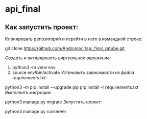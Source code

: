 # api_final
<h2>Как запустить проект:</h2>
Клонировать репозиторий и перейти в него в командной строке:

git clone https://github.com/Andromaril/api_final_yatube.git

*Cоздать и активировать виртуальное окружение:*

1. python3 -m venv env
2. source env/bin/activate
*Установить зависимости из файла requirements.txt:*

python3 -m pip install --upgrade pip
pip install -r requirements.txt
*Выполнить миграции:*

python3 manage.py migrate
*Запустить проект:*

python3 manage.py runserver
